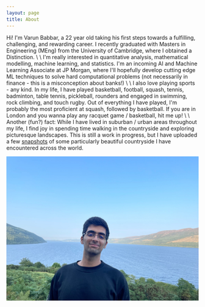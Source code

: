 ```yaml
---
layout: page
title: About
---
```


Hi! I'm Varun Babbar, a 22 year old taking his first steps towards a fulfilling, challenging, and rewarding career. I recently graduated with Masters in Engineering (MEng) from the University of Cambridge, where I obtained a Distinction.
\\
\\
I'm really interested in quantitative analysis, mathematical modelling, machine learning, and statistics. I'm an incoming AI and Machine Learning Associate at JP Morgan, where I'll hopefully develop cutting edge ML techniques to solve hard computational problems (not necessarily in finance - this is a misconception about banks!)
\\
\\
I also love playing sports - any kind. In my life, I have played basketball, football, squash, tennis, badminton, table tennis, pickleball, rounders and engaged in swimming, rock climbing, and touch rugby. Out of everything I have played, I'm probably the most proficient at squash, followed by basketball. If you are in London and you wanna play any racquet game / basketball, hit me up!
\\
\\
Another (fun?) fact: While I have lived in suburban / urban areas throughout my life, I find joy in spending time walking in the countryside and exploring picturesque landscapes. This is still a work in progress, but I have uploaded a few [snapshots](snapshots) of some particularly beautiful countryside I have encountered across the world.

![Alt text](/pictures/me.jpeg?raw=true)
